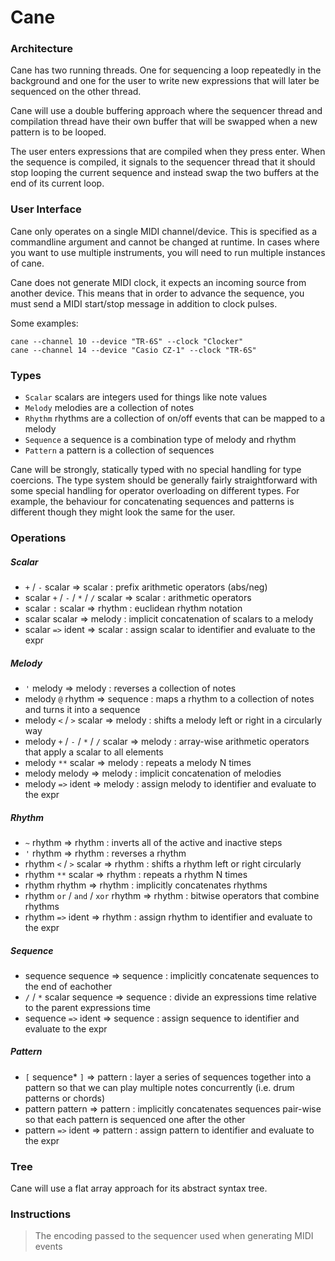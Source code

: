 # Cane

### Architecture
Cane has two running threads. One for sequencing a loop repeatedly in the background
and one for the user to write new expressions that will later be sequenced on the
other thread.

Cane will use a double buffering approach where the sequencer thread and compilation
thread have their own buffer that will be swapped when a new pattern is to be looped.

The user enters expressions that are compiled when they press enter. When the sequence
is compiled, it signals to the sequencer thread that it should stop looping the 
current sequence and instead swap the two buffers at the end of its current loop.


### User Interface
Cane only operates on a single MIDI channel/device. This is specified as a commandline
argument and cannot be changed at runtime. In cases where you want to use multiple
instruments, you will need to run multiple instances of cane.

Cane does not generate MIDI clock, it expects an incoming source from another device.
This means that in order to advance the sequence, you must send a MIDI start/stop message
in addition to clock pulses.

Some examples:
```
cane --channel 10 --device "TR-6S" --clock "Clocker"
cane --channel 14 --device "Casio CZ-1" --clock "TR-6S"
```


### Types
- `Scalar` scalars are integers used for things like note values
- `Melody` melodies are a collection of notes
- `Rhythm` rhythms are a collection of on/off events that can be mapped to a melody
- `Sequence` a sequence is a combination type of melody and rhythm
- `Pattern` a pattern is a collection of sequences

Cane will be strongly, statically typed with no special handling for type coercions.
The type system should be generally fairly straightforward with some special handling
for operator overloading on different types. For example, the behaviour for concatenating
sequences and patterns is different though they might look the same for the user.


### Operations
##### Scalar
- `+` / `-` scalar => scalar : prefix arithmetic operators (abs/neg)
- scalar `+` / `-` / `*` / `/` scalar => scalar : arithmetic operators
- scalar `:` scalar => rhythm : euclidean rhythm notation
- scalar scalar => melody : implicit concatenation of scalars to a melody
- scalar `=>` ident => scalar : assign scalar to identifier and evaluate to the expr

##### Melody
- `'` melody => melody : reverses a collection of notes
- melody `@` rhythm => sequence : maps a rhythm to a collection of notes and turns it into a sequence
- melody `<` / `>` scalar => melody : shifts a melody left or right in a circularly way
- melody `+` / `-` / `*` / `/` scalar => melody : array-wise arithmetic operators that apply a scalar to all elements
- melody `**` scalar => melody : repeats a melody N times
- melody melody => melody : implicit concatenation of melodies
- melody `=>` ident => melody : assign melody to identifier and evaluate to the expr

##### Rhythm
- `~` rhythm => rhythm : inverts all of the active and inactive steps
- `'` rhythm => rhythm : reverses a rhythm
- rhythm `<` / `>` scalar => rhythm : shifts a rhythm left or right circularly
- rhythm `**` scalar => rhythm : repeats a rhythm N times
- rhythm rhythm => rhythm : implicitly concatenates rhythms
- rhythm `or` / `and` / `xor` rhythm => rhythm : bitwise operators that combine rhythms
- rhythm `=>` ident => rhythm : assign rhythm to identifier and evaluate to the expr

##### Sequence
- sequence sequence => sequence : implicitly concatenate sequences to the end of eachother
- `/` / `*` scalar sequence => sequence : divide an expressions time relative to the parent expressions time
- sequence `=>` ident => sequence : assign sequence to identifier and evaluate to the expr

##### Pattern
- `[` sequence* `]` => pattern : layer a series of sequences together into a pattern so that we can play multiple notes concurrently (i.e. drum patterns or chords)
- pattern pattern => pattern : implicitly concatenates sequences pair-wise so that each pattern is sequenced one after the other 
- pattern `=>` ident => pattern : assign pattern to identifier and evaluate to the expr


### Tree
Cane will use a flat array approach for its abstract syntax tree. 


### Instructions
> The encoding passed to the sequencer used when generating MIDI events
